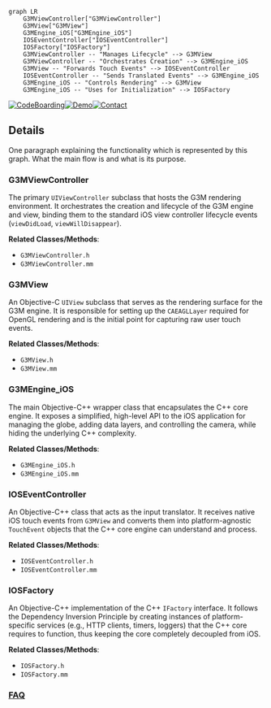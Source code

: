 ```mermaid
graph LR
    G3MViewController["G3MViewController"]
    G3MView["G3MView"]
    G3MEngine_iOS["G3MEngine_iOS"]
    IOSEventController["IOSEventController"]
    IOSFactory["IOSFactory"]
    G3MViewController -- "Manages Lifecycle" --> G3MView
    G3MViewController -- "Orchestrates Creation" --> G3MEngine_iOS
    G3MView -- "Forwards Touch Events" --> IOSEventController
    IOSEventController -- "Sends Translated Events" --> G3MEngine_iOS
    G3MEngine_iOS -- "Controls Rendering" --> G3MView
    G3MEngine_iOS -- "Uses for Initialization" --> IOSFactory
```

[![CodeBoarding](https://img.shields.io/badge/Generated%20by-CodeBoarding-9cf?style=flat-square)](https://github.com/CodeBoarding/GeneratedOnBoardings)[![Demo](https://img.shields.io/badge/Try%20our-Demo-blue?style=flat-square)](https://www.codeboarding.org/demo)[![Contact](https://img.shields.io/badge/Contact%20us%20-%20contact@codeboarding.org-lightgrey?style=flat-square)](mailto:contact@codeboarding.org)

## Details

One paragraph explaining the functionality which is represented by this graph. What the main flow is and what is its purpose.

### G3MViewController
The primary `UIViewController` subclass that hosts the G3M rendering environment. It orchestrates the creation and lifecycle of the G3M engine and view, binding them to the standard iOS view controller lifecycle events (`viewDidLoad`, `viewWillDisappear`).


**Related Classes/Methods**:

- `G3MViewController.h`
- `G3MViewController.mm`


### G3MView
An Objective-C `UIView` subclass that serves as the rendering surface for the G3M engine. It is responsible for setting up the `CAEAGLLayer` required for OpenGL rendering and is the initial point for capturing raw user touch events.


**Related Classes/Methods**:

- `G3MView.h`
- `G3MView.mm`


### G3MEngine_iOS
The main Objective-C++ wrapper class that encapsulates the C++ core engine. It exposes a simplified, high-level API to the iOS application for managing the globe, adding data layers, and controlling the camera, while hiding the underlying C++ complexity.


**Related Classes/Methods**:

- `G3MEngine_iOS.h`
- `G3MEngine_iOS.mm`


### IOSEventController
An Objective-C++ class that acts as the input translator. It receives native iOS touch events from `G3MView` and converts them into platform-agnostic `TouchEvent` objects that the C++ core engine can understand and process.


**Related Classes/Methods**:

- `IOSEventController.h`
- `IOSEventController.mm`


### IOSFactory
An Objective-C++ implementation of the C++ `IFactory` interface. It follows the Dependency Inversion Principle by creating instances of platform-specific services (e.g., HTTP clients, timers, loggers) that the C++ core requires to function, thus keeping the core completely decoupled from iOS.


**Related Classes/Methods**:

- `IOSFactory.h`
- `IOSFactory.mm`




### [FAQ](https://github.com/CodeBoarding/GeneratedOnBoardings/tree/main?tab=readme-ov-file#faq)
